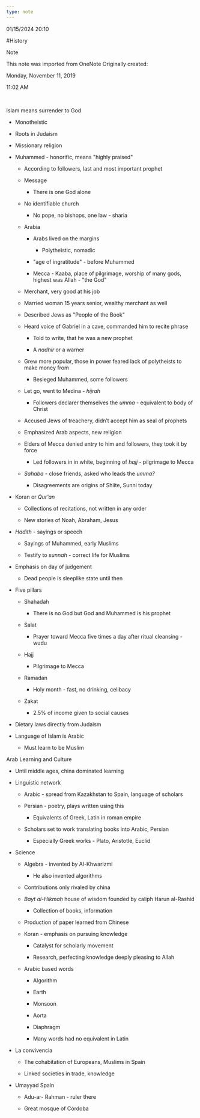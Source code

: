 ```yaml
---
type: note
---
```

01/15/2024 20:10

  #History 

>[!note]
>This note was imported from OneNote 
>Originally created:
>
>Monday, November 11, 2019
>
>11:02 AM

 

Islam means surrender to God

-   Monotheistic

-   Roots in Judaism

-   Missionary religion

-   Muhammed - honorific, means "highly praised"

    -   According to followers, last and most important prophet

    -   Message

        -   There is one God alone

    -   No identifiable church

        -   No pope, no bishops, one law - sharia

    -   Arabia

        -   Arabs lived on the margins

            -   Polytheistic, nomadic

        -   "age of ingratitude" - before Muhammed

        -   Mecca - Kaaba, place of pilgrimage, worship of many gods, highest was Allah - "the God"

    -   Merchant, very good at his job

    -   Married woman 15 years senior, wealthy merchant as well

    -   Described Jews as "People of the Book"

    -   Heard voice of Gabriel in a cave, commanded him to recite phrase

        -   Told to write, that he was a new prophet

        -   A *nadhir* or a warner

    -   Grew more popular, those in power feared lack of polytheists to make money from

        -   Besieged Muhammed, some followers

    -   Let go, went to Medina - *hijrah*

        -   Followers declarer themselves the *umma* - equivalent to body of Christ

    -   Accused Jews of treachery, didn’t accept him as seal of prophets

    -   Emphasized Arab aspects, new religion

    -   Elders of Mecca denied entry to him and followers, they took it by force

        -   Led followers in in white, beginning of *hajj* - pilgrimage to Mecca

    -   *Sahaba* - close friends, asked who leads the *umma?*

        -   Disagreements are origins of Shiite, Sunni today

-   Koran or *Qur'an*

    -   Collections of recitations, not written in any order

    -   New stories of Noah, Abraham, Jesus

-   *Hadith* - sayings or speech

    -   Sayings of Muhammed, early Muslims

    -   Testify to *sunnah* - correct life for Muslims

-   Emphasis on day of judgement

    -   Dead people is sleeplike state until then

-   Five pillars

    -   Shahadah

        -   There is no God but God and Muhammed is his prophet

    -   Salat

        -   Prayer toward Mecca five times a day after ritual cleansing - wudu

    -   Hajj

        -   Pilgrimage to Mecca

    -   Ramadan

        -   Holy month - fast, no drinking, celibacy

    -   Zakat

        -   2.5% of income given to social causes

-   Dietary laws directly from Judaism

-   Language of Islam is Arabic

    -   Must learn to be Muslim


Arab Learning and Culture

-   Until middle ages, china dominated learning

-   Linguistic network

    -   Arabic - spread from Kazakhstan to Spain, language of scholars

    -   Persian - poetry, plays written using this

        -   Equivalents of Greek, Latin in roman empire

    -   Scholars set to work translating books into Arabic, Persian

        -   Especially Greek works - Plato, Aristotle, Euclid

-   Science

    -   Algebra - invented by Al-Khwarizmi

        -   He also invented algorithms

    -   Contributions only rivaled by china

    -   *Bayt al-Hikmah* house of wisdom founded by caliph Harun al-Rashid

        -   Collection of books, information

    -   Production of paper learned from Chinese

    -   Koran - emphasis on pursuing knowledge

        -   Catalyst for scholarly movement

        -   Research, perfecting knowledge deeply pleasing to Allah

    -   Arabic based words

        -   Algorithm

        -   Earth

        -   Monsoon

        -   Aorta

        -   Diaphragm

        -   Many words had no equivalent in Latin

-   La convivencia

    -   The cohabitation of Europeans, Muslims in Spain

    -   Linked societies in trade, knowledge

-   Umayyad Spain

    -   Adu-ar- Rahman - ruler there

    -   Great mosque of Córdoba
